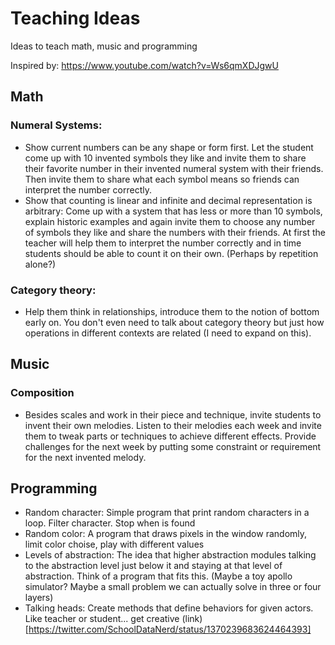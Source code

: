 # Teaching Ideas
Ideas to teach math, music and programming

Inspired by: https://www.youtube.com/watch?v=Ws6qmXDJgwU

## Math

### Numeral Systems:

* Show current numbers can be any shape or form first. Let the student come up with 10 invented symbols they like and invite them to share their favorite number in their invented numeral system with their friends. Then invite them to share what each symbol means so friends can interpret the number correctly.
* Show that counting is linear and infinite and decimal representation is arbitrary: Come up with a system that has less or more than 10 symbols, explain historic examples and again invite them to choose any number of symbols they like and share the numbers with their friends. At first the teacher will help them to interpret the number correctly and in time students should be able to count it on their own. (Perhaps by repetition alone?)

### Category theory:

* Help them think in relationships, introduce them to the notion of bottom early on. You don't even need to talk about category theory but just how operations in different contexts are related (I need to expand on this).

## Music

### Composition

* Besides scales and work in their piece and technique, invite students to invent their own melodies. Listen to their melodies each week and invite them to tweak parts or techniques to achieve different effects. Provide challenges for the next week by putting some constraint or requirement for the next invented melody.

## Programming

* Random character: Simple program that print random characters in a loop. Filter character. Stop when <WORD> is found
* Random color: A program that draws pixels in the window randomly, limit color choise, play with different values
* Levels of abstraction: The idea that higher abstraction modules talking to the abstraction level just below it and staying at that level of abstraction. Think of a program that fits this. (Maybe a toy apollo simulator? Maybe a small problem we can actually solve in three or four layers)
* Talking heads: Create methods that define behaviors for given actors. Like teacher or student... get creative (link)[https://twitter.com/SchoolDataNerd/status/1370239683624464393]
